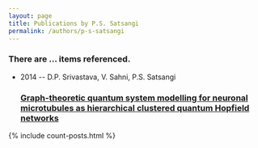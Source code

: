 ```yaml
---
layout: page
title: Publications by P.S. Satsangi
permalink: /authors/p-s-satsangi
---
```


<h3 id="number-posts">There are ... items referenced.</h3>
<ul class="post-list">
<li><span class='post-meta'>2014 -- D.P. Srivastava, V. Sahni, P.S. Satsangi</span><h3><a class='post-link' href="{{ site.baseurl }}/graph-theoretic-quantum-system-modelling-for-neuronal-microtubules-as-hierarchical-clustered-quantum-hopfield-networks">Graph-theoretic quantum system modelling for neuronal microtubules as hierarchical clustered quantum Hopfield networks</a></h3></li>

</ul>
{% include count-posts.html %}
